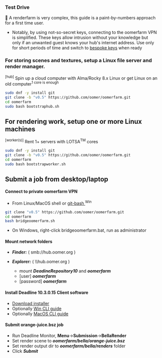 ### Test Drive

 📘 A renderfarm is very complex, this guide is a paint-by-numbers approach for a first time user.

- Notably, by using not-so-secret keys, connecting to the oomerfarm VPN is simplified. These keys allow intrusion without your knowledge but only if an unwanted guest knows your hub's internet address. Use only for short periods of time and switch to [bespoke keys](BespokeRenderfarm.md) when ready


### For storing scenes and textures, setup a Linux file server and render manager.

<sup>[hub]</sup> Spin up a cloud computer with Alma/Rocky 8.x Linux or get Linux on an old computer<sup>1 core is enough</sup>

```sh
sudo dnf -y install git
git clone -b "v0.5" https://github.com/oomer/oomerfarm.git
cd oomerfarm 
sudo bash bootstraphub.sh
```

## For rendering work, setup one or more Linux machines

<sup>[worker(s)]</sup> Rent 1+ servers with LOTSA<sup>TM</sup> cores

```sh
sudo dnf -y install git
git clone -b "v0.5" https://github.com/oomer/oomerfarm.git
cd oomerfarm 
sudo bash bootstrapworker.sh
```

## Submit a job from desktop/laptop
#### Connect to private oomerfarm VPN
- From Linux/MacOS shell or [ git-bash ]( https://git-scm.com )<sup>Win</sup>
```sh
git clone "v0.5" https://github.com/oomer/oomerfarm.git
cd oomerfarm 
bash bridgeoomerfarm.sh
```
* On Windows, right-click bridgeoomerfarm.bat, run as administrator

#### Mount network folders

- ***Finder:*** ( smb://hub.oomer.org )
- ***Explorer:*** ( \\\\hub.oomer.org )

    - mount ***DeadineRepository10*** and ***oomerfarm***
    - [user] ***oomerfarm***
    - [password] ***oomerfarm***

#### Install Deadline 10.3.0.15 Client software
- [Download installer ](https://awsthinkbox.com)
- Optionally [Win CLI guide](CliDeadlineClientInstallWindows.md)
- Optionally [MacOS CLI guide](CliDeadlineClientInstallMacOS.md)

#### Submit orange-juice.bsz job
- Run Deadline Monitor, **Menu**->**Submission**->**BellaRender**
- Set render scene to ***oomerfarm/bella/orange-juice.bsz***
- Set render output dir to ***oomerfarm/bella/renders*** folder
- Click ***Submit***
